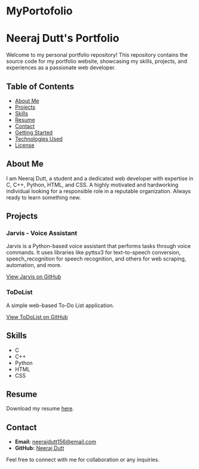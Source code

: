# MyPortofolio
# Neeraj Dutt's Portfolio

Welcome to my personal portfolio repository! This repository contains the source code for my portfolio website, showcasing my skills, projects, and experiences as a passionate web developer.

## Table of Contents

- [About Me](#about-me)
- [Projects](#projects)
- [Skills](#skills)
- [Resume](#resume)
- [Contact](#contact)
- [Getting Started](#getting-started)
- [Technologies Used](#technologies-used)
- [License](#license)

## About Me

I am Neeraj Dutt, a student and a dedicated web developer with expertise in C, C++, Python, HTML, and CSS. A highly motivated and hardworking individual looking for a responsible role in a reputable organization. Always ready to learn something new.

## Projects

### Jarvis - Voice Assistant

Jarvis is a Python-based voice assistant that performs tasks through voice commands. It uses libraries like pyttsx3 for text-to-speech conversion, speech_recognition for speech recognition, and others for web scraping, automation, and more.

[View Jarvis on GitHub](https://github.com/Neerajdutt18/Jarvis.py/tree/main)

### ToDoList

A simple web-based To-Do List application.

[View ToDoList on GitHub](https://github.com/Neerajdutt18/codeclause_todolist)

## Skills

- C
- C++
- Python
- HTML
- CSS

## Resume

Download my resume [here](link-to-your-resume).

## Contact

- **Email:** neerajdutt156@email.com
- **GitHub:** [Neeraj Dutt](https://github.com/Neerajdutt18)

Feel free to connect with me for collaboration or any inquiries.

